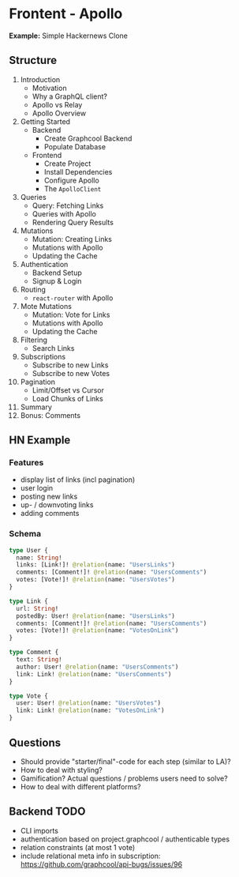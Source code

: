 # Frontent - Apollo

**Example:** Simple Hackernews Clone

## Structure

1. Introduction
    - Motivation
    - Why a GraphQL client?
    - Apollo vs Relay
    - Apollo Overview
2. Getting Started
    - Backend
        - Create Graphcool Backend 
        - Populate Database
    - Frontend
        - Create Project 
        - Install Dependencies
        - Configure Apollo
        - The `ApolloClient`
3. Queries
    - Query: Fetching Links
    - Queries with Apollo
    - Rendering Query Results
4. Mutations
    - Mutation: Creating Links
    - Mutations with Apollo
    - Updating the Cache
5. Authentication
    - Backend Setup
    - Signup & Login
6. Routing
    - `react-router` with Apollo
7. Mote Mutations
    - Mutation: Vote for Links
    - Mutations with Apollo
    - Updating the Cache
8. Filtering
    - Search Links
9. Subscriptions
    - Subscribe to new Links
    - Subscribe to new Votes
10. Pagination
    - Limit/Offset vs Cursor 
    - Load Chunks of Links
11. Summary 
12. Bonus: Comments


## HN Example

### Features

- display list of links (incl pagination)
- user login
- posting new links
- up- / downvoting links
- adding comments


### Schema

```graphql
type User {
  name: String!
  links: [Link!]! @relation(name: "UsersLinks")
  comments: [Comment!]! @relation(name: "UsersComments")
  votes: [Vote!]! @relation(name: "UsersVotes")
}

type Link { 
  url: String!
  postedBy: User! @relation(name: "UsersLinks")
  comments: [Comment!]! @relation(name: "UsersComments")
  votes: [Vote!]! @relation(name: "VotesOnLink")
}

type Comment {
  text: String!
  author: User! @relation(name: "UsersComments")
  link: Link! @relation(name: "UsersComments")
}

type Vote {
  user: User! @relation(name: "UsersVotes")
  link: Link! @relation(name: "VotesOnLink")
}
```

## Questions

- Should provide "starter/final"-code for each step (similar to LA)?
- How to deal with styling?
- Gamification? Actual questions / problems users need to solve?
- How to deal with different platforms?

## Backend TODO

- CLI imports
- authentication based on project.graphcool / authenticable types
- relation constraints (at most 1 vote)
- include relational meta info in subscription: https://github.com/graphcool/api-bugs/issues/96




